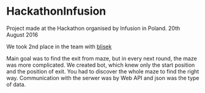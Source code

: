 # HackathonInfusion

Project made at the Hackathon organised by Infusion in Poland.
20th August 2016

We took 2nd place in the team with [blisek](https://github.com/blisek)

Main goal was to find the exit from maze, but in every next round, the maze was more complicated.
We created bot, which knew only the start position and the position of exit. You had to discover the whole maze to find the right way.
Communication with the serwer was by Web API and json was the type of data.

